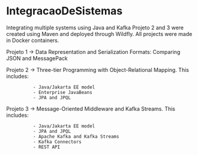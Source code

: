 # IntegracaoDeSistemas
Integrating multiple systems using Java and Kafka
Projeto 2 and 3 were created using Maven and deployed through Wildfly. All projects were made in Docker containers.

Projeto 1 -> Data Representation and Serialization Formats: Comparing JSON and MessagePack

Projeto 2 -> Three-tier	Programming	with Object-Relational Mapping. This includes:

              - Java/Jakarta EE model       
              - Enterprise JavaBeans
              - JPA and JPQL  
              
Projeto 3 -> Message-Oriented Middleware and Kafka Streams. This includes:

              - Java/Jakarta EE model
              - JPA and JPQL 
              - Apache Kafka and Kafka Streams
              - Kafka Connectors
              - REST API  
